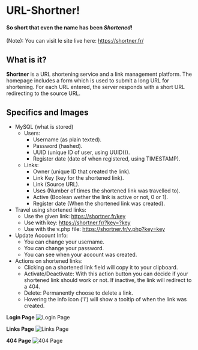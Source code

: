 # URL-Shortner!
#### So short that even the name has been *Shortened*!
(Note): You can visit le site live here: https://shortner.fr/

## What is it?
**Shortner** is a URL shortening service and a link management platform. The homepage includes a form which is used to submit a long URL for shortening. For each URL entered, the server  responds with a short URL redirecting to the source URL.

## Specifics and Images

 - MySQL (what is stored)
	 - Users:
		 - Username (as plain texted).
		 - Password (hashed).
		 - UUID (unique ID of user, using UUID()).
		 - Register date (date of when registered, using TIMESTAMP).
	 - Links:
		 - Owner (unique ID that created the link).
		 - Link Key (key for the shortened link).
		 - Link (Source URL).
		 - Uses (Number of times the shortened link was travelled to).
		 - Active (Boolean wether the link is active or not, 0 or 1).
		 - Register date (When the shortened link was created).
 - Travel using shortened links:
	 - Use the given link: https://shortner.fr/key
	 - Use with key: https://shortner.fr/?key=?key
	 - Use with the v.php file: https://shortner.fr/v.php?key=key
 - Update Account Info:
	 - You can change your username.
	 - You can change your password.
	 - You can see when your account was created.
 - Actions on shortened links:
	 - Clicking on a shortened link field will copy it to your clipboard.
	 - Activate/Deactivate: With this action button you can decide if your shortened link should work or not. If inactive, the link will redirect to a 404.
	 - Delete: Permanently choose to delete a link.
	 - Hovering the info icon ('i') will show a tooltip of when the link was created.
  

**Login Page**
![Login Page](https://i.imgur.com/30oRWXp.png)

**Links Page**
	![Links Page](https://i.imgur.com/HGk6nGo.png)

**404 Page**
![404 Page](https://i.imgur.com/ItZXYcR.png)
